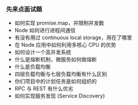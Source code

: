 ### 先来点面试题

- 如何实现 promise.map，并限制并发数
- Node 如何进行进程间通信
- 有没有用过 continuous local storage，用在了哪里
- 在 Node 应用中如何利用多核心 CPU 的优势
- 如何设计一个高并发系统
- 什么是熔断机制，微服务如何做熔断
- 什么是负载均衡
- 四层负载均衡与七层负载均衡有什么区别
- 你们项目中的计划任务是如何组织的
- RPC 与 REST 有什么优劣
- 如何实现服务发现 (Service Discovery)
